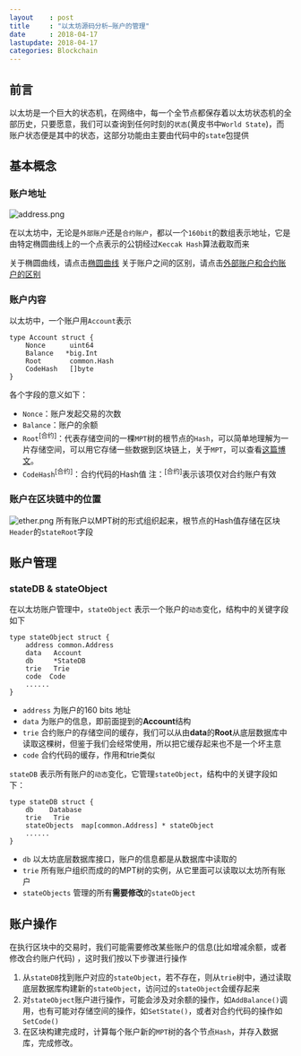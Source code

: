 ```yaml
---
layout    : post
title     : "以太坊源码分析—账户的管理"
date      : 2018-04-17
lastupdate: 2018-04-17
categories: Blockchain
---
```


## 前言
以太坊是一个巨大的状态机，在网络中，每一个全节点都保存着以太坊状态机的全部历史，只要愿意，我们可以查询到任何时刻的`状态`(黄皮书中`World State`)，而账户状态便是其中的状态，这部分功能由主要由代码中的`state`包提供

## 基本概念

### 账户地址
![address.png](https://upload-images.jianshu.io/upload_images/12621947-5888105f58d3984c.png?imageMogr2/auto-orient/strip%7CimageView2/2/w/1240)

在以太坊中，无论是`外部账户`还是`合约账户`，都以一个`160bit`的数组表示地址，它是由特定椭圆曲线上的一个点表示的公钥经过`Keccak Hash`算法截取而来

关于椭圆曲线，请点击[椭圆曲线][1]
关于账户之间的区别，请点击[外部账户和合约账户的区别](https://ethfans.org/posts/479)

### 账户内容

以太坊中，一个账户用`Account`表示
```golang
type Account struct {
    Nonce      uint64
    Balance   *big.Int
    Root       common.Hash
    CodeHash   []byte
}
```
各个字段的意义如下：
* `Nonce`：账户发起交易的次数
* `Balance`：账户的余额
* `Root`<sup>[合约]</sup>：代表存储空间的一棵`MPT`树的根节点的`Hash`，可以简单地理解为一片存储空间，可以用它存储一些数据到区块链上，关于`MPT`，可以查看[这篇博文](https://blog.csdn.net/qq_33935254/article/details/55505472)。
* `CodeHash`<sup>[合约]</sup>：合约代码的Hash值
注：<sup>[合约]</sup>表示该项仅对合约账户有效

### 账户在区块链中的位置
![ether.png](https://upload-images.jianshu.io/upload_images/12621947-8648091b9ea81e98.png?imageMogr2/auto-orient/strip%7CimageView2/2/w/1240)
所有账户以MPT树的形式组织起来，根节点的Hash值存储在区块`Header`的`stateRoot`字段

## 账户管理

### stateDB & stateObject
在以太坊账户管理中，`stateObject` 表示一个账户的`动态`变化，结构中的关键字段如下
```golang
type stateObject struct {
    address common.Address
    data   Account
    db     *StateDB
    trie   Trie
    code  Code
    ......
}
```
* `address` 为账户的160 bits 地址
* `data` 为账户的信息，即前面提到的**Account**结构
* `trie`   合约账户的存储空间的缓存，我们可以从由**data**的**Root**从底层数据库中读取这棵树，但鉴于我们会经常使用，所以把它缓存起来也不是一个坏主意
* `code`  合约代码的缓存，作用和trie类似       

`stateDB` 表示所有账户的`动态`变化，它管理`stateObject`，结构中的关键字段如下：
```golang
type stateDB struct {
    db    Database
    trie   Trie
    stateObjects  map[common.Address] * stateObject
    ......
}
```
* `db`   以太坊底层数据库接口，账户的信息都是从数据库中读取的
* `trie`  所有账户组织而成的的MPT树的实例，从它里面可以读取以太坊所有账户
* `stateObjects` 管理的所有**需要修改**的`stateObject`

## 账户操作
在执行区块中的交易时，我们可能需要修改某些账户的信息(比如增减余额，或者修改合约账户代码) ，这时我们按以下步骤进行操作
1. 从`stateDB`找到账户对应的`stateObject`，若不存在，则从`trie`树中，通过读取底层数据库构建新的`stateObject`，访问过的`stateObject`会缓存起来
2. 对`stateObject`账户进行操作，可能会涉及对余额的操作，如`AddBalance()`调用，也有可能对存储空间的操作，如`SetState()`，或者对合约代码的操作如`SetCode()`
3. 在区块构建完成时，计算每个账户新的`MPT`树的各个节点`Hash`，并存入数据库，完成修改。


  [1]: https://segmentfault.com/a/1190000017060251